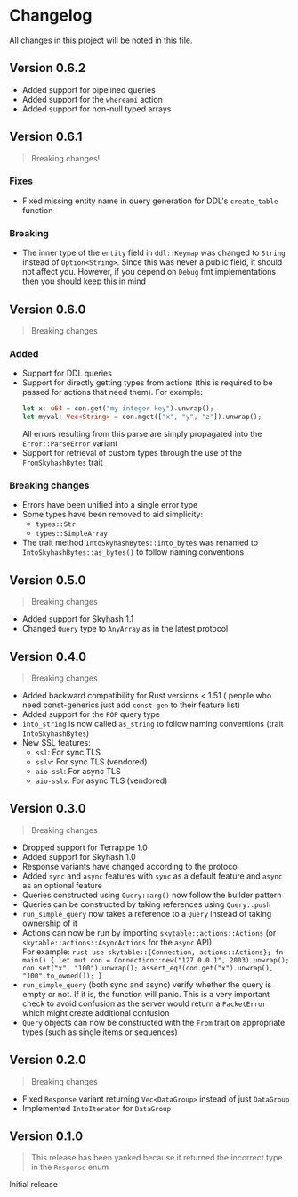 # Changelog

All changes in this project will be noted in this file.

## Version 0.6.2

- Added support for pipelined queries
- Added support for the `whereami` action
- Added support for non-null typed arrays

## Version 0.6.1

> Breaking changes!

### Fixes

- Fixed missing entity name in query generation for DDL's `create_table` function

### Breaking

- The inner type of the `entity` field in `ddl::Keymap` was changed to `String` instead of `Option<String>`. Since this
  was never a public field, it should not affect you. However, if you depend on `Debug` fmt implementations then you should
  keep this in mind

## Version 0.6.0

> Breaking changes

### Added

- Support for DDL queries
- Support for directly getting types from actions (this is required to be passed for actions
  that need them). For example:
  ```rust
  let x: u64 = con.get("my integer key").unwrap();
  let myval: Vec<String> = con.mget(["x", "y", "z"]).unwrap();
  ```
  All errors resulting from this parse are simply propagated into the `Error::ParseError`
  variant
- Support for retrieval of custom types through the use of the `FromSkyhashBytes` trait

### Breaking changes

- Errors have been unified into a single error type
- Some types have been removed to aid simplicity:
  - `types::Str`
  - `types::SimpleArray`
- The trait method `IntoSkyhashBytes::into_bytes` was renamed to `IntoSkyhashBytes::as_bytes()` to
  follow naming conventions

## Version 0.5.0

> Breaking changes

- Added support for Skyhash 1.1
- Changed `Query` type to `AnyArray` as in the latest protocol

## Version 0.4.0

> Breaking changes

- Added backward compatibility for Rust versions < 1.51 (
  people who need const-generics just add `const-gen` to their feature list)
- Added support for the `POP` query type
- `into_string` is now called `as_string` to follow naming conventions (trait `IntoSkyhashBytes`)
- New SSL features:
  - `ssl`: For sync TLS
  - `sslv`: For sync TLS (vendored)
  - `aio-ssl`: For async TLS
  - `aio-sslv`: For async TLS (vendored)

## Version 0.3.0

> Breaking changes

- Dropped support for Terrapipe 1.0
- Added support for Skyhash 1.0
- Response variants have changed according to the protocol
- Added `sync` and `async` features with `sync` as a default feature and `async` as an optional feature
- Queries constructed using `Query::arg()` now follow the builder pattern
- Queries can be constructed by taking references using `Query::push`
- `run_simple_query` now takes a reference to a `Query` instead of taking ownership of it
- Actions can now be run by importing `skytable::actions::Actions` (or `skytable::actions::AsyncActions` for the `async` API).  
  For example:
  `rust use skytable::{Connection, actions::Actions}; fn main() { let mut con = Connection::new("127.0.0.1", 2003).unwrap(); con.set("x", "100").unwrap(); assert_eq!(con.get("x").unwrap(), "100".to_owned()); } `
- `run_simple_query` (both sync and async) verify whether the query is empty or not. If it is, the function will
  panic. This is a very important check to avoid confusion as the server would return a `PacketError` which might
  create additional confusion
- `Query` objects can now be constructed with the `From` trait on appropriate types (such as single items or
  sequences)

## Version 0.2.0

> Breaking changes

- Fixed `Response` variant returning `Vec<DataGroup>` instead of just `DataGroup`
- Implemented `IntoIterator` for `DataGroup`

## Version 0.1.0

> This release has been yanked because it returned the incorrect type in the `Response` enum

Initial release
